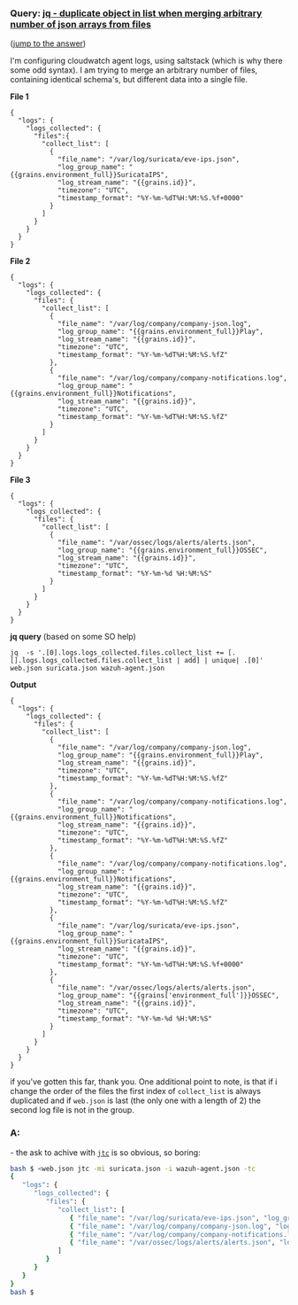 ### Query: [jq - duplicate object in list when merging arbitrary number of json arrays from files](https://stackoverflow.com/questions/59884137/jq-duplicate-object-in-list-when-merging-arbitrary-number-of-json-arrays-from)
([jump to the answer]())

I'm configuring cloudwatch agent logs, using saltstack (which is why there some odd syntax).  I am trying to merge an arbitrary number of files, containing identical schema's, but different data into a single file.

**File 1**
```
{
  "logs": {
    "logs_collected": {
      "files":{
        "collect_list": [
          {
            "file_name": "/var/log/suricata/eve-ips.json",
            "log_group_name": "{{grains.environment_full}}SuricataIPS",
            "log_stream_name": "{{grains.id}}",
            "timezone": "UTC",
            "timestamp_format": "%Y-%m-%dT%H:%M:%S.%f+0000"
          }
        ]
      }
    }
  }
}
```
**File 2**
```
{
  "logs": {
    "logs_collected": {
      "files": {
        "collect_list": [
          {
            "file_name": "/var/log/company/company-json.log",
            "log_group_name": "{{grains.environment_full}}Play",
            "log_stream_name": "{{grains.id}}",
            "timezone": "UTC",
            "timestamp_format": "%Y-%m-%dT%H:%M:%S.%fZ"
          },
          {
            "file_name": "/var/log/company/company-notifications.log",
            "log_group_name": "{{grains.environment_full}}Notifications",
            "log_stream_name": "{{grains.id}}",
            "timezone": "UTC",
            "timestamp_format": "%Y-%m-%dT%H:%M:%S.%fZ"
          }
        ]
      }
    }
  }
}
```
**File 3**
```
{
  "logs": {
    "logs_collected": {
      "files": {
        "collect_list": [
          {
            "file_name": "/var/ossec/logs/alerts/alerts.json",
            "log_group_name": "{{grains.environment_full}}OSSEC",
            "log_stream_name": "{{grains.id}}",
            "timezone": "UTC",
            "timestamp_format": "%Y-%m-%d %H:%M:%S"
          }
        ]
      }
    }
  }
}
```
**jq query** (based on some SO help)
```
jq  -s '.[0].logs.logs_collected.files.collect_list += [.[].logs.logs_collected.files.collect_list | add] | unique| .[0]' web.json suricata.json wazuh-agent.json
```
**Output**
```
{
  "logs": {
    "logs_collected": {
      "files": {
        "collect_list": [
          {
            "file_name": "/var/log/company/company-json.log",
            "log_group_name": "{{grains.environment_full}}Play",
            "log_stream_name": "{{grains.id}}",
            "timezone": "UTC",
            "timestamp_format": "%Y-%m-%dT%H:%M:%S.%fZ"
          },
          {
            "file_name": "/var/log/company/company-notifications.log",
            "log_group_name": "{{grains.environment_full}}Notifications",
            "log_stream_name": "{{grains.id}}",
            "timezone": "UTC",
            "timestamp_format": "%Y-%m-%dT%H:%M:%S.%fZ"
          },
          {
            "file_name": "/var/log/company/company-notifications.log",
            "log_group_name": "{{grains.environment_full}}Notifications",
            "log_stream_name": "{{grains.id}}",
            "timezone": "UTC",
            "timestamp_format": "%Y-%m-%dT%H:%M:%S.%fZ"
          },
          {
            "file_name": "/var/log/suricata/eve-ips.json",
            "log_group_name": "{{grains.environment_full}}SuricataIPS",
            "log_stream_name": "{{grains.id}}",
            "timezone": "UTC",
            "timestamp_format": "%Y-%m-%dT%H:%M:%S.%f+0000"
          },
          {
            "file_name": "/var/ossec/logs/alerts/alerts.json",
            "log_group_name": "{{grains['environment_full']}}OSSEC",
            "log_stream_name": "{{grains.id}}",
            "timezone": "UTC",
            "timestamp_format": "%Y-%m-%d %H:%M:%S"
          }
        ]
      }
    }
  }
}
```
if you've gotten this far, thank you.  One additional point to note, is that if i change the order of the files the first index of `collect_list` is always duplicated and if `web.json` is last (the only one with a length of 2) the second log file is not in the group.

### A:
\- the ask to achive with [`jtc`](https://github.com/ldn-softdev/jtc) is so obvious, so boring:
```bash
bash $ <web.json jtc -mi suricata.json -i wazuh-agent.json -tc
{
   "logs": {
      "logs_collected": {
         "files": {
            "collect_list": [
               { "file_name": "/var/log/suricata/eve-ips.json", "log_group_name": "{{grains.environment_full}}SuricataIPS", "log_stream_name": "{{grains.id}}", "timestamp_format": "%Y-%m-%dT%H:%M:%S.%f+0000", "timezone": "UTC" },
               { "file_name": "/var/log/company/company-json.log", "log_group_name": "{{grains.environment_full}}Play", "log_stream_name": "{{grains.id}}", "timestamp_format": "%Y-%m-%dT%H:%M:%S.%fZ", "timezone": "UTC" },
               { "file_name": "/var/log/company/company-notifications.log", "log_group_name": "{{grains.environment_full}}Notifications", "log_stream_name": "{{grains.id}}", "timestamp_format": "%Y-%m-%dT%H:%M:%S.%fZ", "timezone": "UTC" },
               { "file_name": "/var/ossec/logs/alerts/alerts.json", "log_group_name": "{{grains.environment_full}}OSSEC", "log_stream_name": "{{grains.id}}", "timestamp_format": "%Y-%m-%d %H:%M:%S", "timezone": "UTC" }
            ]
         }
      }
   }
}
bash $ 
```

